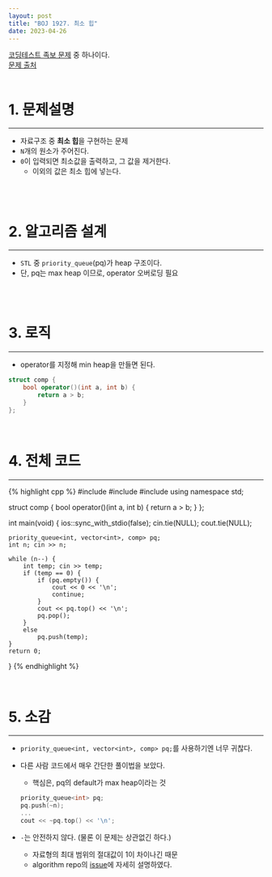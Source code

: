 ```yaml
---
layout: post
title: "BOJ 1927. 최소 힙"
date: 2023-04-26
---
```



[코딩테스트 족보 문제](https://www.acmicpc.net/workbook/view/8708) 중 하나이다. <br/>
[문제 출처](https://www.acmicpc.net/problem/1927) <br/><br/>

# 1. 문제설명
<hr>

- 자료구조 중 **최소 힙**을 구현하는 문제
- `N`개의 원소가 주어진다.
- `0`이 입력되면 최소값을 출력하고, 그 값을 제거한다.
  - 이외의 값은 최소 힙에 넣는다.


<br/><br/>

# 2. 알고리즘 설계
<hr>

- `STL` 중 `priority_queue`(pq)가 heap 구조이다.
- 단, pq는 max heap 이므로, operator 오버로딩 필요

<br/><br/>

# 3. 로직
<hr>

- operator를 지정해 min heap을 만들면 된다.

```cpp
struct comp {
	bool operator()(int a, int b) {
		return a > b;
	}
};
```


<br/>

# 4. 전체 코드
<hr>

{% highlight cpp %}
#include <queue>
#include <vector>
#include <iostream>
using namespace std;

struct comp {
	bool operator()(int a, int b) {
		return a > b;
	}
};

int main(void)
{
	ios::sync_with_stdio(false);
	cin.tie(NULL); cout.tie(NULL);

	priority_queue<int, vector<int>, comp> pq;
	int n; cin >> n;

	while (n--) {
		int temp; cin >> temp;
		if (temp == 0) {
			if (pq.empty()) {
				cout << 0 << '\n';
				continue;
			}
			cout << pq.top() << '\n';
			pq.pop();
		}
		else
			pq.push(temp);
	}
	return 0;
}
{% endhighlight %}

<br/>


# 5. 소감
<hr>

- `priority_queue<int, vector<int>, comp> pq;`를 사용하기엔 너무 귀찮다.
- 다른 사람 코드에서 매우 간단한 풀이법을 보았다.
  - 핵심은, pq의 default가 max heap이라는 것

  ```cpp
  priority_queue<int> pq;
  pq.push(~n);
  ...
  cout << ~pq.top() << '\n';
  ```

- `-`는 안전하지 않다. (물론 이 문제는 상관없긴 하다.)
  - 자료형의 최대 범위의 절대값이 1이 차이나긴 때문
  - algorithm repo의 [issue](https://github.com/devLupin/algorithm/issues/11)에 자세히 설명하였다.